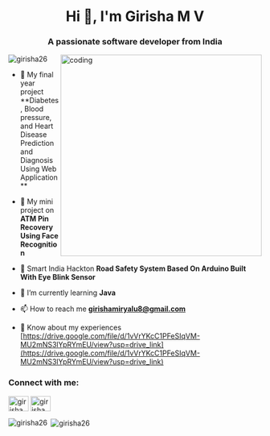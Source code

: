 <h1 align="center">Hi 👋, I'm Girisha M V</h1>
<h3 align="center">A passionate software developer from India</h3>

<img align = "right" alt = " coding" width="400" src = "https://encrypted-tbn0.gstatic.com/images?q=tbn:ANd9GcTHQda95eb5HauBRDox9pl4rU44l_KgUth1sg&usqp=CAU">

<p align="left"> <img src="https://komarev.com/ghpvc/?username=girisha26&label=Profile%20views&color=0e75b6&style=flat" alt="girisha26" /> </p>

- 🔭 My final year project **Diabetes, Blood pressure, and Heart Disease Prediction and Diagnosis Using Web Application **

- 🔭 My mini project on **ATM Pin Recovery Using Face Recognition**

- 🔭 Smart India Hackton **Road Safety System Based On Arduino Built With Eye Blink Sensor**

- 🌱 I’m currently learning **Java**

- 📫 How to reach me **girishamiryalu8@gmail.com**

- 📄 Know about my experiences [https://drive.google.com/file/d/1vVrYKcC1PFeSIqVM-MU2mNS3lYpRYmEU/view?usp=drive_link](https://drive.google.com/file/d/1vVrYKcC1PFeSIqVM-MU2mNS3lYpRYmEU/view?usp=drive_link)

<h3 align="left">Connect with me:</h3>
<p align="left">
<a href="https://www.linkedin.com/in/girisha-miriyalu-2417b1232" target="blank"><img align="center" src="https://raw.githubusercontent.com/rahuldkjain/github-profile-readme-generator/master/src/images/icons/Social/linked-in-alt.svg" alt="girishammiriyalu" height="30" width="40" /></a>
<a href="https://www.hackerrank.com/girishamiriyalu8?hr_r=1" target="blank"><img align="center" src="https://raw.githubusercontent.com/rahuldkjain/github-profile-readme-generator/master/src/images/icons/Social/hackerrank.svg" alt="girishamiriyalu" height="30" width="40" /></a>
</p>


<p><img align="left" src="https://github-readme-stats.vercel.app/api/top-langs?username=girisha26&show_icons=true&locale=en&layout=compact" alt="girisha26" /></p>

<p>&nbsp;<img align="center" src="https://github-readme-stats.vercel.app/api?username=girisha26&show_icons=true&locale=en" alt="girisha26" /></p>
